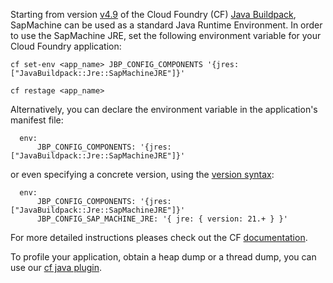 Starting from version [v4.9](https://github.com/cloudfoundry/java-buildpack/releases/tag/v4.9) of the Cloud Foundry (CF) [Java Buildpack](https://github.com/cloudfoundry/java-buildpack), SapMachine can be used as a standard Java Runtime Environment. 
In order to use the SapMachine JRE, set the following environment variable for your Cloud Foundry application:

`cf set-env <app_name> JBP_CONFIG_COMPONENTS '{jres: ["JavaBuildpack::Jre::SapMachineJRE"]}' `

`cf restage <app_name>`

Alternatively, you can declare the environment variable in the application's manifest file:
```
  env:
      JBP_CONFIG_COMPONENTS: '{jres: ["JavaBuildpack::Jre::SapMachineJRE"]}'
```

or even specifying a concrete version, using the [version syntax](https://github.com/cloudfoundry/java-buildpack/blob/63545391234676b91642b7e0c5f946113ac8b3b4/docs/extending-repositories.md#version-syntax-and-ordering):
```
  env:
      JBP_CONFIG_COMPONENTS: '{jres: ["JavaBuildpack::Jre::SapMachineJRE"]}'
      JBP_CONFIG_SAP_MACHINE_JRE: '{ jre: { version: 21.+ } }'
```

For more detailed instructions pleases check out the CF [documentation](https://github.com/cloudfoundry/java-buildpack/blob/master/docs/jre-sap_machine_jre.md).

To profile your application, obtain a heap dump or a thread dump, you can use our [cf java plugin](https://github.com/SAP/cf-cli-java-plugin).
